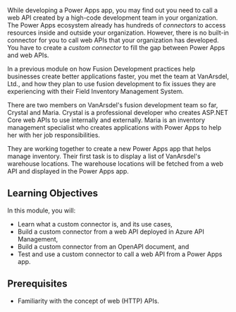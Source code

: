 While developing a Power Apps app, you may find out you need to call a web API created by a high-code development team in your organization. The Power Apps ecosystem already has hundreds of *connectors* to access resources inside and outside your organization. However, there is no built-in connector for you to call web APIs that your organization has developed. You have to create a *custom connector* to fill the gap between Power Apps and web APIs.

In a previous module on how Fusion Development practices help businesses create better applications faster, you met the team at VanArsdel, Ltd., and how they plan to use fusion development to fix issues they are experiencing with their Field Inventory Management System.

There are two members on VanArsdel's fusion development team so far, Crystal and Maria. Crystal is a professional developer who creates ASP.NET Core web APIs to use internally and externally. Maria is an inventory management specialist who creates applications with Power Apps to help her with her job responsibilities.

They are working together to create a new Power Apps app that helps manage inventory. Their first task is to display a list of VanArsdel's warehouse locations. The warehouse locations will be fetched from a web API and displayed in the Power Apps app.


## Learning Objectives ##

In this module, you will:

* Learn what a custom connector is, and its use cases,
* Build a custom connector from a web API deployed in Azure API Management,
* Build a custom connector from an OpenAPI document, and
* Test and use a custom connector to call a web API from a Power Apps app.


## Prerequisites ##

* Familiarity with the concept of web (HTTP) APIs.
